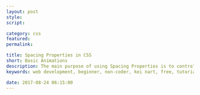 ```yaml
---
layout: post
style:
script:

category: css
featured:
permalink:

title: Spacing Properties in CSS
short: Basic Animations
description: The main purpose of using Spacing Properties is to control spaces. Does it sound silly? :D <br>The properties help us to control spaces around and inside containers. <br>They're used for both Sizing & Positioning purposes.
keywords: web development, beginner, non-coder, kei nart, free, tutorial, coding, programming, code nart, html, css, spacing properties, padding, margin

date: 2017-08-24 06:15:00
---
```

